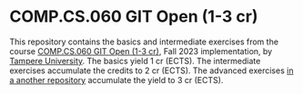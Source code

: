# COMP.CS.060 GIT Open (1-3 cr)

This repository contains the basics and intermediate exercises from the course [COMP.CS.060 GIT Open (1-3 cr)](https://sis-tuni.funidata.fi/student/courseunit/otm-b6cf17ad-e2f8-4041-b0c1-78478688f059/brochure), Fall 2023 implementation, by [Tampere University](https://www.tuni.fi/en/about-us/tampere-university). The basics yield 1 cr (ECTS). The intermediate exercises accumulate the credits to 2 cr (ECTS). The advanced exercises [in a another repository](https://github.com/tonijaaskelainen/hello-git-course-advanced) accumulate the yield to 3 cr (ECTS).

